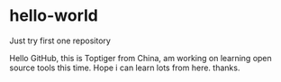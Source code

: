 # hello-world
Just try first one repository

Hello GitHub, this is Toptiger from China, am working on learning open source tools this time. Hope i can learn lots from here. thanks. 
